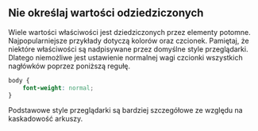 
## Nie określaj wartości odziedziczonych

Wiele wartości właściwości jest dziedziczonych przez elementy potomne. Najpopularniejsze przykłady dotyczą kolorów oraz czcionek. Pamiętaj, że niektóre właściwości są nadpisywane przez domyślne style przeglądarki. Dlatego niemożliwe jest ustawienie normalnej wagi czcionki wszystkich nagłówków poprzez poniższą regułę.

```css
body {
	font-weight: normal;
}
```

Podstawowe style przeglądarki są bardziej szczegółowe ze względu na kaskadowość arkuszy.
